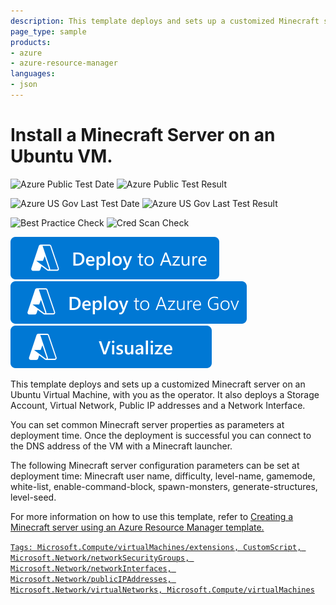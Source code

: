 ```yaml
---
description: This template deploys and sets up a customized Minecraft server on an Ubuntu Virtual Machine.
page_type: sample
products:
- azure
- azure-resource-manager
languages:
- json
---
```

# Install a Minecraft Server on an Ubuntu VM.

![Azure Public Test Date](https://azurequickstartsservice.blob.core.windows.net/badges/application-workloads/minecraft/minecraft-on-ubuntu/PublicLastTestDate.svg)
![Azure Public Test Result](https://azurequickstartsservice.blob.core.windows.net/badges/application-workloads/minecraft/minecraft-on-ubuntu/PublicDeployment.svg)

![Azure US Gov Last Test Date](https://azurequickstartsservice.blob.core.windows.net/badges/application-workloads/minecraft/minecraft-on-ubuntu/FairfaxLastTestDate.svg)
![Azure US Gov Last Test Result](https://azurequickstartsservice.blob.core.windows.net/badges/application-workloads/minecraft/minecraft-on-ubuntu/FairfaxDeployment.svg)

![Best Practice Check](https://azurequickstartsservice.blob.core.windows.net/badges/application-workloads/minecraft/minecraft-on-ubuntu/BestPracticeResult.svg)
![Cred Scan Check](https://azurequickstartsservice.blob.core.windows.net/badges/application-workloads/minecraft/minecraft-on-ubuntu/CredScanResult.svg)

[![Deploy To Azure](https://raw.githubusercontent.com/Azure/azure-quickstart-templates/master/1-CONTRIBUTION-GUIDE/images/deploytoazure.svg?sanitize=true)](https://portal.azure.com/#create/Microsoft.Template/uri/https%3A%2F%2Fraw.githubusercontent.com%2FAzure%2Fazure-quickstart-templates%2Fmaster%2Fapplication-workloads%2Fminecraft%2Fminecraft-on-ubuntu%2Fazuredeploy.json)
[![Deploy To Azure US Gov](https://raw.githubusercontent.com/Azure/azure-quickstart-templates/master/1-CONTRIBUTION-GUIDE/images/deploytoazuregov.svg?sanitize=true)](https://portal.azure.us/#create/Microsoft.Template/uri/https%3A%2F%2Fraw.githubusercontent.com%2FAzure%2Fazure-quickstart-templates%2Fmaster%2Fapplication-workloads%2Fminecraft%2Fminecraft-on-ubuntu%2Fazuredeploy.json)
[![Visualize](https://raw.githubusercontent.com/Azure/azure-quickstart-templates/master/1-CONTRIBUTION-GUIDE/images/visualizebutton.svg?sanitize=true)](http://armviz.io/#/?load=https%3A%2F%2Fraw.githubusercontent.com%2FAzure%2Fazure-quickstart-templates%2Fmaster%2Fapplication-workloads%2Fminecraft%2Fminecraft-on-ubuntu%2Fazuredeploy.json)

This template deploys and sets up a customized Minecraft server on an Ubuntu Virtual Machine, with you as the operator. It also deploys a Storage Account, Virtual Network, Public IP addresses and a Network Interface.

You can set common Minecraft server properties as parameters at deployment time. Once the deployment is successful you can connect to the DNS address of the VM with a Minecraft launcher.

The following Minecraft server configuration parameters can be set at deployment time: Minecraft user name, difficulty, level-name, gamemode, white-list, enable-command-block, spawn-monsters, generate-structures, level-seed.

For more information on how to use this template, refer to <a href="https://msftstack.wordpress.com/2015/09/05/creating-a-minecraft-server-using-an-azure-resource-manager-template/">Creating a Minecraft server using an Azure Resource Manager template.

`Tags: Microsoft.Compute/virtualMachines/extensions, CustomScript, Microsoft.Network/networkSecurityGroups, Microsoft.Network/networkInterfaces, Microsoft.Network/publicIPAddresses, Microsoft.Network/virtualNetworks, Microsoft.Compute/virtualMachines`
